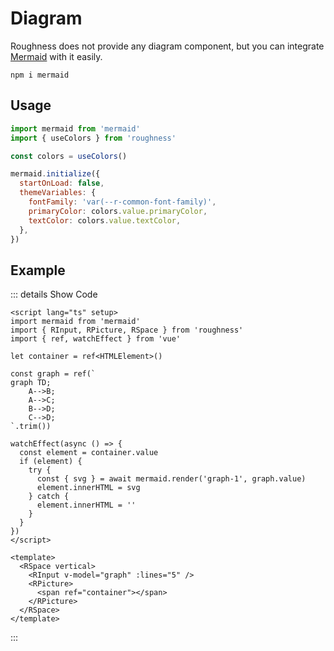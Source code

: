 <script lang="ts" setup>
import mermaid from 'mermaid'
import { RInput, RPicture, RSpace, useColors } from 'roughness'
import { ref, watchEffect } from 'vue'

const colors = useColors()

mermaid.initialize({
  startOnLoad: false,
  themeVariables: {
    fontFamily: 'var(--r-common-font-family)',
    primaryColor: colors.value.primaryColor,
    textColor: colors.value.textColor,
  },
})

let container = ref<HTMLElement>()

const graph = ref(`
graph TD;
    A-->B;
    A-->C;
    B-->D;
    C-->D;
`.trim())

watchEffect(async () => {
  const element = container.value
  if (element) {
    try {
      const { svg } = await mermaid.render('graph-1', graph.value)
      element.innerHTML = svg
    } catch {
      element.innerHTML = ''
    }
  }
})
</script>

<style lang="scss">
#graph-1 .label {
  text-shadow: var(--r-common-stroke-text-shadow);
}
</style>

# Diagram

Roughness does not provide any diagram component, but you can integrate [Mermaid](https://mermaid.js.org/) with it easily.

```shell
npm i mermaid
```

## Usage

```js
import mermaid from 'mermaid'
import { useColors } from 'roughness'

const colors = useColors()

mermaid.initialize({
  startOnLoad: false,
  themeVariables: {
    fontFamily: 'var(--r-common-font-family)',
    primaryColor: colors.value.primaryColor,
    textColor: colors.value.textColor,
  },
})
```

## Example

::: details Show Code

```vue
<script lang="ts" setup>
import mermaid from 'mermaid'
import { RInput, RPicture, RSpace } from 'roughness'
import { ref, watchEffect } from 'vue'

let container = ref<HTMLElement>()

const graph = ref(`
graph TD;
    A-->B;
    A-->C;
    B-->D;
    C-->D;
`.trim())

watchEffect(async () => {
  const element = container.value
  if (element) {
    try {
      const { svg } = await mermaid.render('graph-1', graph.value)
      element.innerHTML = svg
    } catch {
      element.innerHTML = ''
    }
  }
})
</script>

<template>
  <RSpace vertical>
    <RInput v-model="graph" :lines="5" />
    <RPicture>
      <span ref="container"></span>
    </RPicture>
  </RSpace>
</template>
```

:::

<RSpace vertical>
  <RInput v-model="graph" :lines="5" />
  <RPicture>
    <span ref="container"></span>
  </RPicture>
</RSpace>
